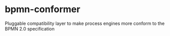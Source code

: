 # bpmn-conformer
Pluggable compatibility layer to make process engines more conform to the BPMN 2.0 specification

